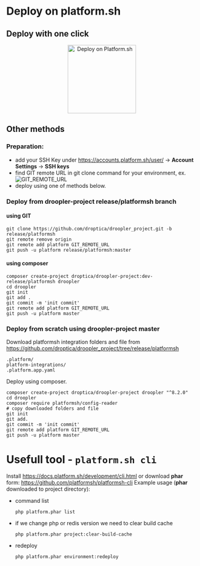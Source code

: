
# Deploy on platform.sh

## Deploy with one click

<p align="center">
<a href="https://console.platform.sh/projects/create-project?template=https://raw.githubusercontent.com/pawel-holik-droptica/test/release/platformsh/platform.template.yaml">
    <img src="https://platform.sh/images/deploy/lg-blue.svg" alt="Deploy on Platform.sh" width="180px" />
</a>
</p>

## Other methods
### Preparation:
- add your SSH Key under https://accounts.platform.sh/user/ -> **Account Settings** -> **SSH keys**
- find GIT remote URL in git clone command for your environment, ex.
![GIT_REMOTE_URL](git-remote-url.png)
- deploy using one of methods below.

### Deploy from droopler-project release/platformsh branch
#### using GIT
```
git clone https://github.com/droptica/droopler_project.git -b release/platformsh
git remote remove origin
git remote add platform GIT_REMOTE_URL
git push -u platform release/platformsh:master
```
#### using composer
```
composer create-project droptica/droopler-project:dev-release/platformsh droopler
cd droopler
git init
git add .
git commit -m 'init commit'
git remote add platform GIT_REMOTE_URL
git push -u platform master
```

### Deploy from scratch using droopler-project master
Download platformsh integration folders and file from
https://github.com/droptica/droopler_project/tree/release/platformsh
```
.platform/
platform-integrations/
.platform.app.yaml
```
Deploy using composer.
```
composer create-project droptica/droopler-project droopler "^8.2.0"
cd droopler
composer require platformsh/config-reader
# copy downloaded folders and file
git init
git add.
git commit -m 'init commit'
git remote add platform GIT_REMOTE_URL
git push -u platform master
```

# Usefull tool - `platform.sh cli`
Install https://docs.platform.sh/development/cli.html or download **phar** form: https://github.com/platformsh/platformsh-cli
Example usage (**phar** downloaded to project directory):

- command list
	```
	php platform.phar list
	```
- if we change php or redis version we need to clear build cache
	```
	php platform.phar project:clear-build-cache
	```
- redeploy
	```
	php platform.phar environment:redeploy
	```
